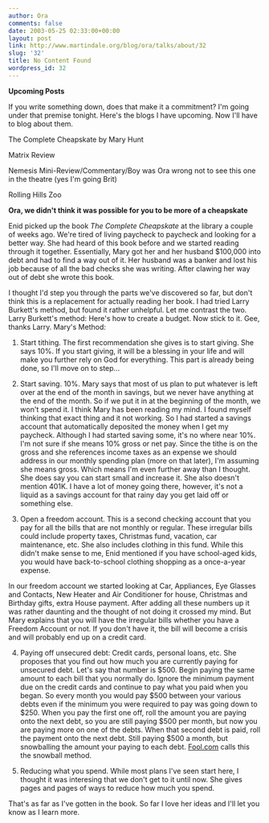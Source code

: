 ```yaml
---
author: Ora
comments: false
date: 2003-05-25 02:33:00+00:00
layout: post
link: http://www.martindale.org/blog/ora/talks/about/32
slug: '32'
title: No Content Found
wordpress_id: 32
---
```


**Upcoming Posts**
  
If you write something down, does that make it a commitment? I'm going under that premise tonight. Here's the blogs I have upcoming. Now I'll have to blog about them.
  

  
The Complete Cheapskate by Mary Hunt
  
Matrix Review
  
Nemesis Mini-Review/Commentary/Boy was Ora wrong not to see this one in the theatre (yes I'm going Brit)
  
Rolling Hills Zoo
  

  
**Ora, we didn't think it was possible for you to be more of a cheapskate**
  
Enid picked up the book _The Complete Cheapskate_ at the library a couple of weeks ago. We're tired of living paycheck to paycheck and looking for a better way. She had heard of this book before and we started reading through it together. Essentially, Mary got her and her husband $100,000 into debt and had to find a way out of it. Her husband was a banker and lost his job because of all the bad checks she was writing. After clawing her way out of debt she wrote this book.
  

  
I thought I'd step you through the parts we've discovered so far, but don't think this is a replacement for actually reading her book. I had tried Larry Burkett's method, but found it rather unhelpful. Let me contrast the two. Larry Burkett's method: Here's how to create a budget. Now stick to it. Gee, thanks Larry. Mary's Method:
  

  
1. Start tithing. The first recommendation she gives is to start giving. She says 10%. If you start giving, it will be a blessing in your life and will make you further rely on God for everything. This part is already being done, so I'll move on to step...
  

  
2. Start saving. 10%. Mary says that most of us plan to put whatever is left over at the end of the month in savings, but we never have anything at the end of the month. So if we put it in at the beginning of the month, we won't spend it. I think Mary has been reading my mind. I found myself thinking that exact thing and it not working. So I had started a savings account that automatically deposited the money when I get my paycheck. Although I had started saving some, it's no where near 10%. I'm not sure if she means 10% gross or net pay. Since the tithe is on the gross and she references income taxes as an expense we should address in our monthly spending plan (more on that later), I'm assuming she means gross. Which means I'm even further away than I thought. She does say you can start small and increase it. She also doesn't mention 401K. I have a lot of money going there, however, it's not a liquid as a savings account for that rainy day you get laid off or something else.
  

  
3. Open a freedom account. This is a second checking account that you pay for all the bills that are not monthly or regular. These irregular bills could include property taxes, Christmas fund, vacation, car maintenance, etc. She also includes clothing in this fund. While this didn't make sense to me, Enid mentioned if you have school-aged kids, you would have back-to-school clothing shopping as a once-a-year expense.
  

  
In our freedom account we started looking at Car, Appliances, Eye Glasses and Contacts, New Heater and Air Conditioner for house, Christmas and Birthday gifts, extra House payment. After adding all these numbers up it was rather daunting and the thought of not doing it crossed my mind. But Mary explains that you will have the irregular bills whether you have a Freedom Account or not. If you don't have it, the bill will become a crisis and will probably end up on a credit card.
  

  
4. Paying off unsecured debt: Credit cards, personal loans, etc. She proposes that you find out how much you are currently paying for unsecured debt. Let's say that number is $500. Begin paying the same amount to each bill that you normally do. Ignore the minimum payment due on the credit cards and continue to pay what you paid when you began. So every month you would pay $500 between your various debts even if the minimum you were required to pay was going down to $250. When you pay the first one off, roll the amount you are paying onto the next debt, so you are still paying $500 per month, but now you are paying more on one of the debts. When that second debt is paid, roll the payment onto the next debt. Still paying $500 a month, but snowballing the amount your paying to each debt. [Fool.com](http://www.fool.com) calls this the snowball method.
  

  
5. Reducing what you spend. While most plans I've seen start here, I thought it was interesing that we don't get to it until now. She gives pages and pages of ways to reduce how much you spend.
  

  
That's as far as I've gotten in the book. So far I love her ideas and I'll let you know as I learn more.
